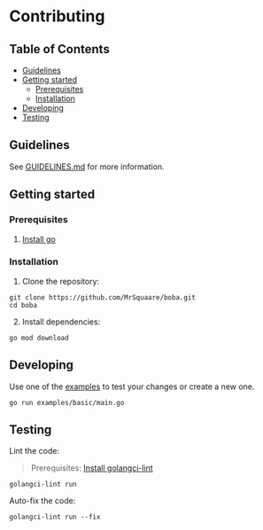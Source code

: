 # Contributing

## Table of Contents

- [Guidelines](#guidelines)
- [Getting started](#getting-started)
  - [Prerequisites](#prerequisites)
  - [Installation](#installation)
- [Developing](#developing)
- [Testing](#testing)

## Guidelines

See [GUIDELINES.md](GUIDELINES.md) for more information.

## Getting started

### Prerequisites

1. [Install go](https://go.dev/doc/install)

### Installation

1. Clone the repository:

```shell script
git clone https://github.com/MrSquaare/boba.git
cd boba
```

2. Install dependencies:

```shell script
go mod download
```

## Developing

Use one of the [examples](examples) to test your changes or create a new one.

```shell script
go run examples/basic/main.go
```

## Testing

Lint the code:

> Prerequisites: [Install golangci-lint](https://golangci-lint.run/welcome/install/)

```shell script
golangci-lint run
```

Auto-fix the code:

```shell script
golangci-lint run --fix
```
